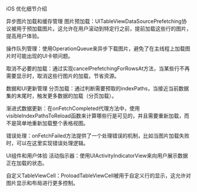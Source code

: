 
iOS 优化细节介绍

异步图片加载和缓存管理
图片预加载：UITableViewDataSourcePrefetching协议被用于预加载图片。这允许在用户滚动到特定行之前，提前加载这些行的图片，提高用户体验。

操作队列管理：使用OperationQueue来异步下载图片，避免了在主线程上加载图片时可能出现的UI卡顿问题。

取消不必要的加载：通过实现cancelPrefetchingForRowsAt方法，当某些行不再需要显示时，取消这些行图片的加载，节省资源。

数据和UI更新管理
分页加载：通过判断需要预取的indexPaths，当接近当前数据集的末尾时，触发更多数据的加载（分页加载）。

渐进式数据更新：在onFetchCompleted代理方法中，使用visibleIndexPathsToReload函数来计算哪些行是可见的，并且需要重新加载，而不是简单地重新加载整个表格视图。

错误处理：onFetchFailed方法提供了一个处理错误的机制，比如当图片加载失败时，可以在这里实现错误处理逻辑。

UI组件和用户体验
活动指示器：使用UIActivityIndicatorView来向用户展示数据正在加载的状态。

自定义TableViewCell：ProloadTableViewCell被用于自定义行的显示，这允许对图片显示和布局进行更多控制。

